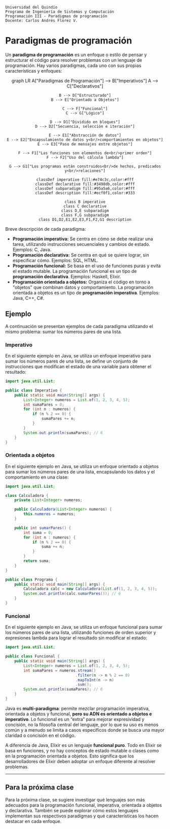 <script src="https://cdn.jsdelivr.net/npm/mermaid/dist/mermaid.min.js"></script> 
<script> 
  document.addEventListener("DOMContentLoaded", function() { mermaid.initialize({ startOnLoad: true }); }); 
</script>

```
Universidad del Quindío
Programa de Ingeniería de Sistemas y Computación
Programación III - Paradigmas de programación
Docente: Carlos Andrés Florez V.
```
# Paradigmas de programación

Un **paradigma de programación** es un enfoque o estilo de pensar y estructurar el código para resolver problemas con un lenguaje de programación. Hay varios paradigmas, cada uno con sus propias características y enfoques:

<div class="mermaid" style="text-align: center;">
graph LR
    A["Paradigmas de Programación"] --> B["Imperativos"]
    A --> C["Declarativos"]
    
    B --> D["Estructurado"]
    B --> E["Orientado a Objetos"]
    
    C --> F["Funcional"]
    C --> G["Lógico"]
    
    D --> D1["Dividido en bloques"]
    D --> D2["Secuencia, selección e iteración"]
    
    E --> E1["Abstracción de datos"]
    E --> E2["Encapsulamiento de datos y<br/>comportamientos en objetos"]
    E --> E3["Paso de mensajes entre objetos"]
    
    F --> F1["Las funciones son elementos de<br/>primer orden"]
    F --> F2["Uso del cálculo lambda"]
    
    G --> G1["Los programas están construidos<br/>de hechos, predicados y<br/>relaciones"]
    
    classDef imperative fill:#e74c3c,color:#fff
    classDef declarative fill:#3498db,color:#fff
    classDef subparadigm fill:#95a5a6,color:#fff
    classDef description fill:#ecf0f1,color:#333
    
    class B imperative
    class C declarative
    class D,E subparadigm
    class F,G subparadigm
    class D1,D2,E1,E2,E3,F1,F2,G1 description
</div>

Breve descripción de cada paradigma:

- **Programación imperativa:** Se centra en cómo se debe realizar una tarea, utilizando instrucciones secuenciales y cambios de estado. Ejemplos: C, Java.
- **Programación declarativa:** Se centra en qué se quiere lograr, sin especificar cómo. Ejemplos: SQL, HTML.
- **Programación funcional:** Se basa en el uso de funciones puras y evita el estado mutable. La programación funcional es un tipo de **programación declarativa**. Ejemplos: Haskell, Elixir.
- **Programación orientada a objetos:** Organiza el código en torno a "objetos" que combinan datos y comportamiento. La programación orientada a objetos es un tipo de **programación imperativa**. Ejemplos: Java, C++, C#.

## Ejemplo 

A continuación se presentan ejemplos de cada paradigma utilizando el mismo problema: sumar los números pares de una lista.

### Imperativo

En el siguiente ejemplo en Java, se utiliza un enfoque imperativo para sumar los números pares de una lista, se define un conjunto de instrucciones que modifican el estado de una variable para obtener el resultado:

```java
import java.util.List;

public class Imperativo {
    public static void main(String[] args) {
        List<Integer> numeros = List.of(1, 2, 3, 4, 5);
        int sumaPares = 0;
        for (int n : numeros) {
            if (n % 2 == 0) {
                sumaPares += n;
            }
        }
        System.out.println(sumaPares); // 6
    }
}
```

### Orientada a objetos

En el siguiente ejemplo en Java, se utiliza un enfoque orientado a objetos para sumar los números pares de una lista, encapsulando los datos y el comportamiento en una clase:

```java
import java.util.List;

class Calculadora {
    private List<Integer> numeros;

    public Calculadora(List<Integer> numeros) {
        this.numeros = numeros;
    }

    public int sumarPares() {
        int suma = 0;
        for (int n : numeros) {
            if (n % 2 == 0) {
                suma += n;
            }
        }
        return suma;
    }
}

public class Programa {
    public static void main(String[] args) {
        Calculadora calc = new Calculadora(List.of(1, 2, 3, 4, 5));
        System.out.println(calc.sumarPares()); // 6
    }
}

```

### Funcional

En el siguiente ejemplo en Java, se utiliza un enfoque funcional para sumar los números pares de una lista, utilizando funciones de orden superior y expresiones lambda para lograr el resultado sin modificar el estado:

```java
import java.util.List;

public class Funcional {
    public static void main(String[] args) {
        List<Integer> numeros = List.of(1, 2, 3, 4, 5);
        int sumaPares = numeros.stream()
                               .filter(n -> n % 2 == 0)
                               .mapToInt(n -> n)
                               .sum();
        System.out.println(sumaPares); // 6
    }
}
```

Java es **multi-paradigma**: permite mezclar programación imperativa, orientada a objetos y funcional, **pero su ADN es orientado a objetos e imperativo**. Lo funcional es un “extra” para mejorar expresividad y concisión, no la filosofía central del lenguaje, por lo que su uso es menos común y a menudo se limita a casos específicos donde se busca una mayor claridad o concisión en el código.

A diferencia de Java, Elixir es un lenguaje **funcional puro**. Todo en Elixir se basa en funciones, y no hay conceptos de estado mutable o clases como en la programación orientada a objetos. Esto significa que los desarrolladores de Elixir deben adoptar un enfoque diferente al resolver problemas. 

---

## Para la próxima clase

Para la próxima clase, se sugiere investigar qué lenguajes son más adecuados para la programación funcional, imperativa, orientada a objetos y declarativa. También se puede explorar cómo estos lenguajes implementan sus respectivos paradigmas y qué características los hacen destacar en cada enfoque.
